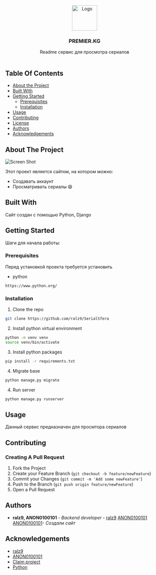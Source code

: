 <br/>
<p align="center">
  <a href="https://github.com/ralz9/SerialSfera">
    <img src="images/logo.png" alt="Logo" width="80" height="80">
  </a>

  <h3 align="center">PREMIER.KG</h3>

  <p align="center">
    Readme сервис для просмотра сериалов
    <br/>
    <br/>
  </p>
</p>



## Table Of Contents

* [About the Project](#about-the-project)
* [Built With](#built-with)
* [Getting Started](#getting-started)
  * [Prerequisites](#prerequisites)
  * [Installation](#installation)
* [Usage](#usage)
* [Contributing](#contributing)
* [License](#license)
* [Authors](#authors)
* [Acknowledgements](#acknowledgements)

## About The Project

![Screen Shot](images/screenshot.png)

Этот проект является сайтом, на котором можно:


* Создавать аккаунт
* Просматривать сериалы :smile:

## Built With

Сайт создан с помощью Python, Django

## Getting Started

Шаги для начала работы:

### Prerequisites

Перед установкой проекта требуется установить

* python

```
https://www.python.org/
```

### Installation

1. Clone the repo

```sh
git clone https://github.com/ralz9/SerialSfera
```


2. Install python virtual environment

```sh
python -m venv venv
source venv/bin/activate
```

3. Install python packages

```sh
pip install -r requirements.txt
```

4. Migrate base

```sh
python manage.py migrate
```

4. Run server

```sh
python manage.py runserver
```

## Usage

Данный сервис предназначен для просмтора сериалов

## Contributing



### Creating A Pull Request

1. Fork the Project
2. Create your Feature Branch (`git checkout -b feature/newFeature`)
3. Commit your Changes (`git commit -m 'Add some newFeature'`)
4. Push to the Branch (`git push origin feature/newFeature`)
5. Open a Pull Request



## Authors

* **ralz9, ANON0100101** - *Backend developer* - [ralz9](https://github.com/ralz9) [ANON0100101
ANON0100101](https://github.com/ANON0100101)- *Создали сайт*

## Acknowledgements

* [ralz9](https://github.com/ralz9)
* [ANON0100101](https://github.com/ANON0100101)
* [Claim project](https://github.com/garrip91/Claims_Test)
* [Python](https://www.python.org/)
